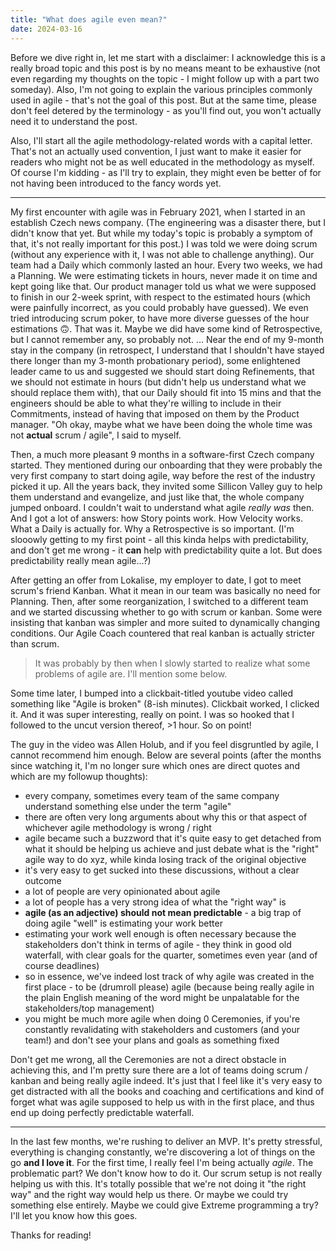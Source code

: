 ```yaml
---
title: "What does agile even mean?"
date: 2024-03-16
---
```


Before we dive right in, let me start with a disclaimer: I acknowledge this is a really broad topic and this post is by no means meant to be exhaustive (not even regarding my thoughts on the topic - I might follow up with a part two someday). Also, I'm not going to explain the various principles commonly used in agile - that's not the goal of this post. But at the same time, please don't feel detered by the terminology - as you'll find out, you won't actually need it to understand the post.

Also, I'll start all the agile methodology-related words with a capital letter. That's not an actually used convention, I just want to make it easier for readers who might not be as well educated in the methodology as myself. Of course I'm kidding - as I'll try to explain, they might even be better of for not having been introduced to the fancy words yet.

---

My first encounter with agile was in February 2021, when I started in an establish Czech news company. (The engineering was a disaster there, but I didn't know that yet. But while my today's topic is probably a symptom of that, it's not really important for this post.) I was told we were doing scrum (without any experience with it, I was not able to challenge anything). Our team had a Daily which commonly lasted an hour. Every two weeks, we had a Planning. We were estimating tickets in hours, never made it on time and kept going like that. Our product manager told us what we were supposed to finish in our 2-week sprint, with respect to the estimated hours (which were painfully incorrect, as you could probably have guessed). We even tried introducing scrum poker, to have more diverse guesses of the hour estimations 🙃. That was it. Maybe we did have some kind of Retrospective, but I cannot remember any, so probably not. ... Near the end of my 9-month stay in the company (in retrospect, I understand that I shouldn't have stayed there longer than my 3-month probationary period), some enlightened leader came to us and suggested we should start doing Refinements, that we should not estimate in hours (but didn't help us understand what we should replace them with), that our Daily should fit into 15 mins and that the engineers should be able to what they're willing to include in their Commitments, instead of having that imposed on them by the Product manager. "Oh okay, maybe what we have been doing the whole time was not **actual** scrum / agile", I said to myself.

Then, a much more pleasant 9 months in a software-first Czech company started. They mentioned during our onboarding that they were probably the very first company to start doing agile, way before the rest of the industry picked it up. All the years back, they invited some Sillicon Valley guy to help them understand and evangelize, and just like that, the whole company jumped onboard. I couldn't wait to understand what agile _really was_ then. And I got a lot of answers: how Story points work. How Velocity works. What a Daily is actually for. Why a Retrospective is so important. (I'm slooowly getting to my first point - all this kinda helps with predictability, and don't get me wrong - it **can** help with predictability quite a lot. But does predictability really mean agile...?)

After getting an offer from Lokalise, my employer to date, I got to meet scrum's friend Kanban. What it mean in our team was basically no need for Planning. Then, after some reorganization, I switched to a different team and we started discussing whether to go with scrum or kanban. Some were insisting that kanban was simpler and more suited to dynamically changing conditions. Our Agile Coach countered that real kanban is actually stricter than scrum. 

> It was probably by then when I slowly started to realize what some problems of agile are. I'll mention some below.

Some time later, I bumped into a clickbait-titled youtube video called something like "Agile is broken" (8-ish minutes). Clickbait worked, I clicked it. And it was super interesting, really on point. I was so hooked that I followed to the uncut version thereof, >1 hour. So on point!

The guy in the video was Allen Holub, and if you feel disgruntled by agile, I cannot recommend him enough. Below are several points (after the months since watching it, I'm no longer sure which ones are direct quotes and which are my followup thoughts):

- every company, sometimes every team of the same company understand something else under the term "agile"
- there are often very long arguments about why this or that aspect of whichever agile methodology is wrong / right
- agile became such a buzzword that it's quite easy to get detached from what it should be helping us achieve and just debate what is the "right" agile way to do xyz, while kinda losing track of the original objective
- it's very easy to get sucked into these discussions, without a clear outcome
- a lot of people are very opinionated about agile
- a lot of people has a very strong idea of what the "right way" is
- **agile (as an adjective) should not mean predictable** - a big trap of doing agile "well" is estimating your work better
- estimating your work well enough is often necessary because the stakeholders don't think in terms of agile - they think in good old waterfall, with clear goals for the quarter, sometimes even year (and of course deadlines)
- so in essence, we've indeed lost track of why agile was created in the first place - to be (drumroll please) agile (because being really agile in the plain English meaning of the word might be unpalatable for the stakeholders/top management)
- you might be much more agile when doing 0 Ceremonies, if you're constantly revalidating with stakeholders and customers (and your team!) and don't see your plans and goals as something fixed

Don't get me wrong, all the Ceremonies are not a direct obstacle in achieving this, and I'm pretty sure there are a lot of teams doing scrum / kanban and being really agile indeed. It's just that I feel like it's very easy to get distracted with all the books and coaching and certifications and kind of forget what was agile supposed to help us with in the first place, and thus end up doing perfectly predictable waterfall.

--- 

In the last few months, we're rushing to deliver an MVP. It's pretty stressful, everything is changing constantly, we're discovering a lot of things on the go **and I love it**. For the first time, I really feel I'm being actually _agile_. The problematic part? We don't know how to do it. Our scrum setup is not really helping us with this. It's totally possible that we're not doing it "the right way" and the right way would help us there. Or maybe we could try something else entirely. Maybe we could give Extreme programming a try? I'll let you know how this goes.

Thanks for reading!
